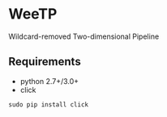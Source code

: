 # WeeTP
Wildcard-removed Two-dimensional Pipeline

## Requirements
- python 2.7+/3.0+
- click
```
sudo pip install click
```
